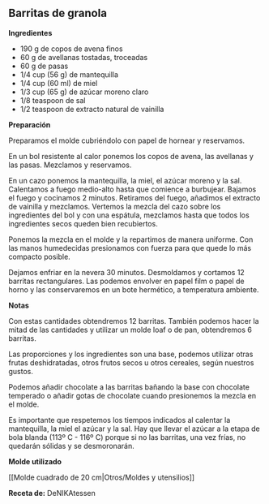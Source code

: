 ## Barritas de granola

**Ingredientes**

- 190 g de copos de avena finos
- 60 g de avellanas tostadas, troceadas
- 60 g de pasas
- 1/4 cup (56 g) de mantequilla
- 1/4 cup (60 ml) de miel
- 1/3 cup (65 g) de azúcar moreno claro
- 1/8 teaspoon de sal
- 1/2 teaspoon de extracto natural de vainilla

**Preparación**

Preparamos el molde cubriéndolo con papel de hornear y reservamos.

En un bol resistente al calor ponemos los copos de avena, las avellanas y las pasas. Mezclamos y reservamos.

En un cazo ponemos la mantequilla, la miel, el azúcar moreno y la sal. Calentamos a fuego medio-alto hasta que comience a burbujear. Bajamos el fuego y cocinamos 2 minutos. Retiramos del fuego, añadimos el extracto de vainilla y mezclamos.
Vertemos la mezcla del cazo sobre los ingredientes del bol y con una espátula, mezclamos hasta que todos los ingredientes secos queden bien recubiertos.

Ponemos la mezcla en el molde y la repartimos de manera uniforme. Con las manos humedecidas presionamos con fuerza para que quede lo más compacto posible.

Dejamos enfriar en la nevera 30 minutos. Desmoldamos y cortamos 12 barritas rectangulares. Las podemos envolver en papel film o papel de horno y las conservaremos en un bote hermético, a temperatura ambiente.

**Notas**

Con estas cantidades obtendremos 12 barritas. También podemos hacer la mitad de las cantidades y utilizar un molde loaf o de pan, obtendremos 6 barritas.

Las proporciones y los ingredientes son una base, podemos utilizar otras frutas deshidratadas, otros frutos secos u otros cereales, según nuestros gustos.

Podemos añadir chocolate a las barritas bañando la base con chocolate temperado o añadir gotas de chocolate cuando presionemos la mezcla en el molde.

Es importante que respetemos los tiempos indicados al calentar la mantequilla, la miel el azúcar y la sal. Hay que llevar el azúcar a la etapa de bola blanda (113º C - 116º C) porque si no las barritas, una vez frías, no quedarán sólidas y se desmoronarán.

**Molde utilizado**

[[Molde cuadrado de 20 cm|Otros/Moldes y utensilios]]

**Receta de:** DeNIKAtessen